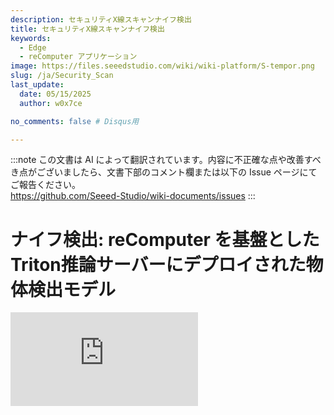 ```yaml
---
description: セキュリティX線スキャンナイフ検出
title: セキュリティX線スキャンナイフ検出
keywords:
  - Edge
  - reComputer アプリケーション
image: https://files.seeedstudio.com/wiki/wiki-platform/S-tempor.png
slug: /ja/Security_Scan
last_update:
  date: 05/15/2025
  author: w0x7ce

no_comments: false # Disqus用

---
```

:::note
この文書は AI によって翻訳されています。内容に不正確な点や改善すべき点がございましたら、文書下部のコメント欄または以下の Issue ページにてご報告ください。  
https://github.com/Seeed-Studio/wiki-documents/issues
:::

# ナイフ検出: reComputer を基盤としたTriton推論サーバーにデプロイされた物体検出モデル

<iframe width={560} height={315} src="https://www.youtube.com/embed/niS0TLzyn-s" title="YouTube動画プレーヤー" frameBorder={0} allow="accelerometer; autoplay; clipboard-write; encrypted-media; gyroscope; picture-in-picture" allowFullScreen />

セキュリティチェックは、乗客や輸送業界の安全を考慮した警報であり、危険を遠ざけるために通常空港、鉄道駅、地下鉄駅などで適用されます。既存のセキュリティ検査分野では、セキュリティ検査機が公共交通機関の入場通路に配置されています。一般的に、複数のデバイスが同時に動作する必要があります。

しかしながら、セキュリティ検査中に検出された物体が重なり合うため、X線画像での禁止物品の検出性能は依然として理想的ではありません。この問題に対処するために、Triton Interface Serverのデオクルージョンモジュールに基づいて、X線画像で禁止物品検出アルゴリズムをデプロイすることで、より良い結果を得ることができます。

したがって、[Yanlu Wei, Renshuai Tao et al.](https://arxiv.org/abs/2004.08656)の研究に基づき、禁止物品（ナイフ）を検出するDeep Learningモデルを[reComputer J1010](https://www.seeedstudio.com/Jetson-10-1-A0-p-5336.html)にデプロイする基本プロジェクトを提供します。このプロジェクトでは、Raspberry PiとreComputer J1010を使用し、reComputer J1010を推論サーバーとして使用し、2台のRaspberry Piをセキュリティ検査機として画像を送信するシミュレーションを行います。[reComputer 1020](https://www.seeedstudio.com/Jetson-10-1-H0-p-5335.html)、[reComputer J2011](https://www.seeedstudio.com/Jetson-20-1-H1-p-5328.html)、[reComputer J2012](https://www.seeedstudio.com/Jetson-20-1-H2-p-5329.html)、および[Nvidia Jetson AGX Xavier](https://www.seeedstudio.com/Jetson-Xavier-AGX-H01-Kit-p-5283.html)もサポートされています。

## はじめに

[Triton Inference Server](https://developer.nvidia.com/nvidia-triton-inference-server)は、CPUとGPUの両方に最適化されたクラウドおよびエッジ推論ソリューションを提供します。TritonはHTTP/RESTおよびGRPCプロトコルをサポートしており、サーバーが管理する任意のモデルに対してリモートクライアントが推論を要求することができます。ここでは、Triton（Triton推論サーバー）をローカルサーバーとして使用し、検出モデルをデプロイします。

### ハードウェア

#### 必要なハードウェア

このプロジェクトで必要なデバイスは以下の通りです：

- [Raspberry Pi 4B](https://www.seeedstudio.com/Dual-GbE-Carrier-Board-with-4GB-RAM-32GB-eMMC-RPi-CM-4-p-4898.html)*2
- [reComputer J1010](https://www.seeedstudio.com/Jetson-10-1-A0-p-5336.html)
- HDMIディスプレイ画面、マウス、キーボード
- PC

#### ハードウェアセットアップ

2台のRaspberry PiとreComputerを電源オンにし、すべてが**同じインターネット**に接続されている必要があります。このプロジェクトでは、セキュリティ検査機が多くの場合複数のデバイスで使用されるため、2台のRaspberry Piを使用してセキュリティ機械の動作をシミュレーションします。そのため、両方の

<div align="center"><img width={600} src="https://files.seeedstudio.com/wiki/SecurityCheck/Security_Scan_23.png" /></div>

1台のRaspberry Piだけでもこのプロジェクトに適用可能です。しかし、2台のデバイスでの同時ナイフ検出のデモンストレーションは、Triton推論サーバーのより良い動的バッチ処理能力を提供できます。次の手順では、Raspberry PiとreComputer J1010にソフトウェアをセットアップする方法を紹介します。

### ソフトウェア

ここでは[X線画像データセット](https://drive.google.com/file/d/12moaa-ylpVu0KmUCZj_XXeA5TxZuCQ3o/view)を**入力データ**として使用し、これを**Raspberry Pi**に配置します。その後、reComputerが処理された推論結果をRaspberry Piに出力します。最後に、Raspberry Piが最終的な作業を完了し、画面に表示します。つまり、推論モデルの最終層がRaspberry Piにデプロイされます。

#### Raspberry Piのセットアップ

ここでは、Raspberry Piに必要なソフトウェアをセットアップする方法を示します。以下を含みます：

**ステップ1.** [公式ウェブサイト](https://www.raspberrypi.com/documentation/computers/getting-started.html#using-network-installation)からRaspbian Busterシステムをインストールし、基本設定を行います。このプロジェクトでは、RASPBERRY PI OS（64ビット）をオペレーティングシステムとして使用します。

<div align="center"><img width={400} src="https://files.seeedstudio.com/wiki/SecurityCheck/Security_Scan_1.png" /></div>

**ステップ2.** Raspberry PiのSSHポートを設定します（オプション）。

環境をデプロイする前に、Raspberry PiのSSHポートを開き、PC上で[SSHインターフェース](https://wiki.seeedstudio.com/ja/remote_connect/)を使用してリモートで呼び出すことができます。

> 注意：PCとRaspberry Piが同じLAN内にあることを確認してください。

<div align="center"><img width={600} src="https://files.seeedstudio.com/wiki/SecurityCheck/Security_Scan_7.png" /></div>

**ステップ3.** Python環境を設定します。

推論モデルに必要な環境として**Python、PyTorch、Tritonclient、TorchVision**をデプロイし、画像表示には**OpenCV**を使用します。以下に手順を示します：

**Python**

`python –V`を実行してPythonバージョンが3.9.2であることを確認します。Pythonバージョン3.9.2に対応するPyTorch、Torchclient、TorchVisionをインストールする必要があります。[こちら](https://www.python.org/downloads/)を参照してダウンロードとインストールを行ってください。

**PyTorch**

Pythonバージョンが正しい場合、次にPyTorchをインストールします。

> 注意：PyTorchをインストールする前に、Raspbianのバージョンを確認する必要があります。

<div align="center"><img width={500} src="https://files.seeedstudio.com/wiki/SecurityCheck/Security_Scan_10.png" /></div>

以下のコマンドを実行してPyTorchをインストールします：

```python
# 初期化
sudo apt-get update
sudo apt-get upgrade

# 依存関係をインストール
sudo apt-get install python3-pip libjpeg-dev libopenblas-dev libopenmpi-dev libomp-dev

# バージョン58.3.0以上ではバージョン問題が発生
sudo -H pip3 install setuptools==58.3.0
sudo -H pip3 install Cython

# Google Driveからダウンロードするためにgdownをインストール
sudo -H pip3 install gdown

# Buster OS
# ホイールをダウンロード
gdown https://drive.google.com/uc?id=1gAxP9q94pMeHQ1XOvLHqjEcmgyxjlY_R
# PyTorch 1.11.0をインストール
sudo -H pip3 install torch-1.11.0a0+gitbc2c6ed-cp39-cp39-linux_aarch64.whl
# クリーンアップ
rm torch-1.11.0a0+gitbc2c6ed-cp39-cp39m-linux_aarch64.whl
```

インストールが成功した後、`python`を起動した後に以下のコマンドでPyTorchを確認できます：

```python
import torch as tr
print(tr.__version__)
```

<div align="center"><img width={600} src="https://files.seeedstudio.com/wiki/SecurityCheck/Security_Scan_11.png" /></div>

>注意: Raspberry Pi 4用のPyTorchホイールは<https://github.com/Qengineering/PyTorch-Raspberry-Pi-64-OS>で見つけることができます。

**Tritonclient**

`pip3 install tritonclient[all]`を実行してTritonclientをダウンロードできます。

<div align="center"><img width={600} src="https://files.seeedstudio.com/wiki/SecurityCheck/Security_Scan_9.png" /></div>

**TorchVision**

PyTorchがインストールされた後、TorchVisionのインストールに進むことができます。以下のコマンドを使用してください：

```python
# ホイールをダウンロード
gdown https://drive.google.com/uc?id=1oDsJEHoVNEXe53S9f1zEzx9UZCFWbExh
# torchvision 0.12.0をインストール
sudo -H pip3 install torchvision-0.12.0a0+9b5a3fe-cp39-cp39-linux_aarch64.whl
# クリーンアップ
rm torchvision-0.12.0a0+9b5a3fe-cp39-cp39-linux_aarch64.whl
```

<div align="center"><img width={500} src="https://files.seeedstudio.com/wiki/SecurityCheck/Security_Scan_12.png" /></div>

**OpenCV**

OpenCVをインストールするには、`pip3 install opencv-python`を直接実行できます：

<div align="center"><img width={600} src="https://files.seeedstudio.com/wiki/SecurityCheck/Security_Scan_13.png" /></div>

### reComputer J1010 のセットアップ

このプロジェクトでは、reComputer J1010にTriton Inference Serverをデプロイします。トレーニング済みモデルのインタラクティブ性とデプロイの利便性を向上させるため、モデルを**ONNX形式**に変換します。

**ステップ 1.** [Jetpack 4.6.1をインストール](https://wiki.seeedstudio.com/ja/reComputer_J1010_J101_Flash_Jetpack/) reComputer J1010にインストールします。

**ステップ 2.** “home/server/docs/examples/model_repository”に新しいフォルダ“opi/1”を作成し、トレーニング済みで変換された[model.onnx](https://drive.google.com/file/d/1RcHK_gthCXHsJLeDOUQ6c3r0RlAUgRfV/view?usp=sharing)をダウンロードして“1”フォルダに配置します。

<div align="center"><img width={600} src="https://files.seeedstudio.com/wiki/SecurityCheck/Security_Scan_15.jpg" /></div>

>別の一般的なサーバーが必要な場合は、以下の手順を実行できます。

新しいターミナルを開き、以下を実行します：

```python
git clone https://github.com/triton-inference-server/server
cd ~/server/docs/examples
sh fetch_models.sh
```

**ステップ 3.** JetPack 4.6.1用のTritonリリースをインストールします。添付されたtarファイル：[tritonserver2.21.0-jetpack5.0.tgz](https://github.com/triton-inference-server/server/releases/download/v2.19.0/tritonserver2.19.0-jetpack4.6.1.tgz)を使用します。

<div align="center"><img width={600} src="https://files.seeedstudio.com/wiki/SecurityCheck/Security_Scan_16.png" /></div>

このtarファイルには、Tritonサーバーの実行ファイルと共有ライブラリ（C++およびPythonクライアントライブラリと例を含む）が含まれています。JetPack上でTritonをインストールおよび使用する方法についての詳細は[こちら](https://github.com/triton-inference-server/server/blob/r22.04/docs/jetson.md)を参照してください。

**ステップ 4.** 以下のコマンドを実行します：

```python

mkdir ~/TritonServer && tar -xzvf tritonserver2.19.0-jetpack4.6.1.tgz -C ~/TritonServer
cd ~/TritonServer/bin
./tritonserver --model-repository=/home/seeed/server/docs/examples/model_repository --backend-directory=/home/seeed/TritonServer/backends --strict-model-config=false --min-supported-compute-capability=5.3
```

<div align="center"><img width={500} src="https://files.seeedstudio.com/wiki/SecurityCheck/Security_Scan_17.png" /></div>

これで、すべての準備が整いました。

## プログラムの操作

必要な環境がすべて展開されているため、以下の手順に従ってプロジェクトを実行できます。

**ステップ 1.** モデルと関連ファイルをダウンロードします。

1. GitHubからモジュールをクローンします。

新しいターミナルを開き、以下を実行します:

```python
git clone https://github.com/LemonCANDY42/Seeed_SMG_AIOT.git
cd Seeed_SMG_AIOT/
git clone https://github.com/LemonCANDY42/OPIXray.git
```

2. 新しいフォルダ「weights」を作成し、このアルゴリズムの学習済み重み「DOAM.pth」を保存します。[重みファイル](https://files.seeedstudio.com/wiki/SecurityCheck/DOAM.pth.zip)をダウンロードし、以下を実行します:

- `cd OPIXray/DOAM`
- `mkdir weights`

<div align="center"><img width={500} src="https://files.seeedstudio.com/wiki/SecurityCheck/Security_Scan_19.png" /></div>

3. 新しい「Dataset」フォルダを作成し、[X線画像データセット](https://drive.google.com/file/d/12moaa-ylpVu0KmUCZj_XXeA5TxZuCQ3o/view?usp=sharing)を保存します。

<div align="center"><img width={500} src="https://files.seeedstudio.com/wiki/SecurityCheck/Security_Scan_20.png" /></div>

**ステップ 2.** 推論モデルを実行します。

以下を実行します:  
`python OPIXray_grpc_image_client.py -u 192.168.8.230:8001 -m opi Dataset`

<div align="center"><img width={600} src="https://files.seeedstudio.com/wiki/SecurityCheck/Security_Scan_21.png" /></div>

結果は以下の図のように表示されます:

<div align="center"><img width={400} src="https://files.seeedstudio.com/wiki/SecurityCheck/Security_Scan22.jpg" /></div>

## トラブルシューティング

> Tritonサーバーを起動する際、以下のエラーが発生する可能性があります:

>1. libb64.so.0dに関するエラーが発生した場合、以下を実行してください:
`sudo apt-get install libb64-0d`

>2. libre2.so.2に関するエラーが発生した場合、以下を実行してください:
`sudo apt-get install libre2-dev`

>3. エラー: creating server: Internal - failed to load all modelsが発生した場合、以下を実行してください:
`--exit-on-error=false`

## 技術サポートと製品に関する議論

弊社製品をお選びいただきありがとうございます！製品の使用体験がスムーズになるよう、さまざまなサポートを提供しています。異なる好みやニーズに対応するため、いくつかのコミュニケーションチャネルをご用意しています。

<div class="button_tech_support_container">
<a href="https://forum.seeedstudio.com/" class="button_forum"></a> 
<a href="https://www.seeedstudio.com/contacts" class="button_email"></a>
</div>

<div class="button_tech_support_container">
<a href="https://discord.gg/eWkprNDMU7" class="button_discord"></a> 
<a href="https://github.com/Seeed-Studio/wiki-documents/discussions/69" class="button_discussion"></a>
</div>